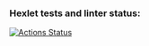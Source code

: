 ### Hexlet tests and linter status:
[![Actions Status](https://github.com/Deepsick/python-project-lvl2/workflows/hexlet-check/badge.svg)](https://github.com/Deepsick/python-project-lvl2/actions)
